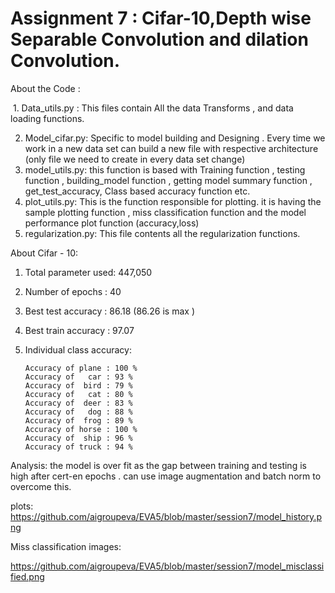 # Assignment 7 : Cifar-10,Depth wise Separable Convolution and dilation Convolution.

About the Code :

​			1. Data_utils.py : This files contain All the data Transforms , and data loading functions.

2. Model_cifar.py: Specific to model building and Designing . Every time we work in a new data set can build a new file with respective architecture  (only file we need to create in every data set change)
3. model_utils.py: this function is based with Training function , testing function , building_model function , getting model summary function , get_test_accuracy, Class based accuracy function etc. 
4. plot_utils.py: This is the function responsible for plotting. it is having the sample plotting function , miss classification function and the model performance plot function (accuracy,loss)
5. regularization.py: This file contents all the regularization functions.

About Cifar - 10:

1. Total parameter used: 447,050

2. Number of epochs : 40

3. Best test accuracy : 86.18  (86.26 is max )

4. Best train accuracy : 97.07 

5. Individual class accuracy:

    

   ```
   Accuracy of plane : 100 %
   Accuracy of   car : 93 %
   Accuracy of  bird : 79 %
   Accuracy of   cat : 80 %
   Accuracy of  deer : 83 %
   Accuracy of   dog : 88 %
   Accuracy of  frog : 89 %
   Accuracy of horse : 100 %
   Accuracy of  ship : 96 %
   Accuracy of truck : 94 %
   ```

Analysis: the model is over fit as the gap between training and testing is high after cert-en epochs . can use image augmentation and batch norm to overcome this. 

plots:
https://github.com/aigroupeva/EVA5/blob/master/session7/model_history.png

Miss classification images:

https://github.com/aigroupeva/EVA5/blob/master/session7/model_misclassified.png

